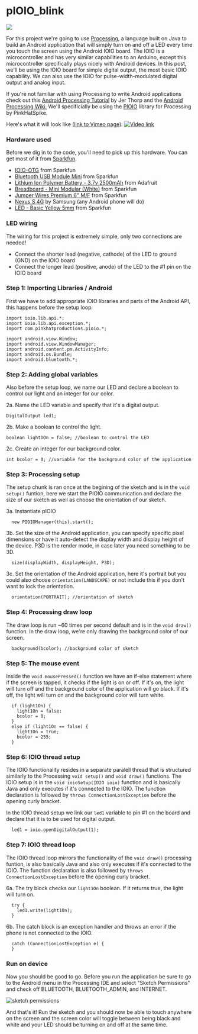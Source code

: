 pIOIO_blink
===========

<img src="http://i.imgur.com/vhgT5N9.jpg" />

For this project we're going to use <a href="http://processing.org/">Processing</a>, a language built on Java to build an Android application that will simply turn on and off a LED every time you touch the screen using the Android IOIO board. The IOIO is a microcontroller and has very similar capabilities to an Arduino, except this microcontroller specifically plays nicely with Android devices. In this post, we'll be using the IOIO board for simple digital output, the most basic IOIO capability. We can also use the IOIO for pulse-width-modulated digital output and analog input.

If you're not familiar with using Processing to write Android applications check out this <a href="http://processing.org/tutorials/android/">Android Processing Tutorial</a> by Jer Thorp and the <a href="http://wiki.processing.org/w/Android">Android Processing Wiki.</a> We'll specificially be using the <a href="https://github.com/PinkHatSpike/pioio">PIOIO</a> library for Processing by PinkHatSpike.

Here's what it will look like (<a href="https://vimeo.com/88686061">link to Vimeo page</a>):
<a href="https://vimeo.com/88686061"><img src="http://i.imgur.com/BMr66Ti.jpg" title="Video link" /></a>

### Hardware used
Before we dig in to the code, you'll need to pick up this hardware. You can get most of it from <a href="https://www.sparkfun.com/">Sparkfun</a>.
  * <a href="https://www.sparkfun.com/products/11343">IOIO-OTG</a> from Sparkfun
  * <a href="https://www.sparkfun.com/products/9434">Bluetooth USB Module Mini</a> from Sparkfun
  * <a href="http://www.adafruit.com/products/328">Lithium Ion Polymer Battery - 3.7v 2500mAh</a> from Adafruit
  * <a href="https://www.sparkfun.com/products/12043">Breadboard - Mini Modular (White)</a> from Sparkfun
  * <a href="https://www.sparkfun.com/products/9140">Jumper Wires Premium 6" M/F</a> from Sparkfun
  * <a href="http://www.amazon.com/Samsung-Nexus-Android-Phone-Sprint/dp/B0050DDVUI">Nexus S 4G</a> by Samsung (any Android phone will do)
  * <a href="https://www.sparkfun.com/products/9594">LED - Basic Yellow 5mm</a> from Sparkfun

### LED wiring
The wiring for this project is extremely simple, only two connections are needed!
  * Connect the shorter lead (negative, cathode) of the LED to ground (GND) on the IOIO board
  * Connect the longer lead (positive, anode) of the LED to the #1 pin on the IOIO board

### Step 1: Importing Libraries / Android
First we have to add appropriate IOIO libraries and parts of the Android API, this happens before the setup loop.
```
import ioio.lib.api.*;
import ioio.lib.api.exception.*;
import com.pinkhatproductions.pioio.*;

import android.view.Window;
import android.view.WindowManager;
import android.content.pm.ActivityInfo;
import android.os.Bundle;
import android.bluetooth.*;
```

### Step 2: Adding global variables
Also before the setup loop, we name our LED and declare a boolean to control our light and an integer for our color.

2a. Name the LED variable and specify that it's a digital output.
```
DigitalOutput led1;
```
2b. Make a boolean to control the light.
```
boolean light1On = false; //boolean to control the LED
```
2c. Create an integer for our background color.
```
int bcolor = 0; //variable for the background color of the application
```

### Step 3: Processing setup
The setup chunk is ran once at the begining of the sketch and is in the `void setup()` funtion, here we start the PIOIO communication and declare the size of our sketch as well as choose the orientation of our sketch.

3a. Instantiate pIOIO
```
  new PIOIOManager(this).start();
```
3b. Set the size of the Android application, you can specify specific pixel dimensions or have it auto-detect the display width and display height of the device. P3D is the render mode, in case later you need something to be 3D.
```
  size(displayWidth, displayHeight, P3D);
```
3c. Set the orientation of the Android application, here it's portrait but you could also choose `orientation(LANDSCAPE)` or not include this if you don't want to lock the orientation.
```
  orientation(PORTRAIT); //orientation of sketch
```

### Step 4: Processing draw loop
The draw loop is run ~60 times per second default and is in the `void draw()` function. In the draw loop, we're only drawing the background color of our screen.
```
  background(bcolor); //background color of sketch
```

### Step 5: The mouse event
Inside the `void mousePressed()` function we have an if-else statement where if the screen is tapped, it checks if the light is on or off. If it's on, the light will turn off and the background color of the application will go black. If it's off, the light will turn on and the background color will turn white.
```
  if (light1On) {
    light1On = false;
    bcolor = 0;
  }
  else if (light1On == false) {
    light1On = true;
    bcolor = 255;
  }
```

### Step 6: IOIO thread setup
The IOIO functionality resides in a separate paralell thread that is structured similarly to the Processing `void setup()` and `void draw()` functions. The IOIO setup is in the `void ioioSetup(IOIO ioio)` function and is basically Java and only executes if it's connected to the IOIO. The function declaration is followed by `throws ConnectionLostException` before the opening curly bracket.

In the IOIO thread setup we link our `led1` variable to pin #1 on the board and declare that it is to be used for digital output.
```
  led1 = ioio.openDigitalOutput(1);
```

### Step 7: IOIO thread loop
The IOIO thread loop mirrors the functionality of the `void draw()` processing funtion, is also basically Java and also only executes if it's connected to the IOIO. The function declaration is also followed by `throws ConnectionLostException` before the opening curly bracket.

6a. The try block checks our `light1On` boolean. If it returns true, the light will turn on.
```
  try {
    led1.write(light1On);
  }
```
6b. The catch block is an exception handler and throws an error if the phone is not connected to the IOIO.
```
  catch (ConnectionLostException e) {
  }
```
### Run on device
Now you should be good to go. Before you run the application be sure to go to the Android menu in the Processing IDE and select "Sketch Permissions" and check off BLUETOOTH, BLUETOOTH_ADMIN, and INTERNET.

<img src="http://i.imgur.com/5WoRRN9.png" title="sketch permissions" />

And that's it! Run the sketch and you should now be able to touch anywhere on the screen and the screen color will toggle between being black and white and your LED should be turning on and off at the same time. 

